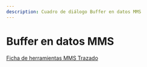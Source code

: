 ```yaml
---
description: Cuadro de diálogo Buffer en datos MMS
---
```


# Buffer en datos MMS

[Ficha de herramientas MMS Trazado](./)

